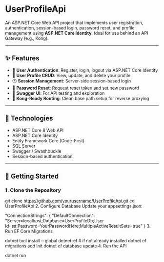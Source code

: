 # UserProfileApi

An ASP.NET Core Web API project that implements user registration, authentication, session-based login, password reset, and profile management using **ASP.NET Core Identity**. Ideal for use behind an API Gateway (e.g., Kong).

---

## ✨ Features

- 🔐 **User Authentication**: Register, login, logout via ASP.NET Core Identity
- 📄 **User Profile CRUD**: View, update, and delete your profile
- 🕒 **Session Management**: Server-side session-based login
- 🔁 **Password Reset**: Request reset token and set new password
- 🧪 **Swagger UI**: For API testing and exploration
- 🚪 **Kong-Ready Routing**: Clean base path setup for reverse proxying

---

## 🧰 Technologies

- ASP.NET Core 8 Web API
- ASP.NET Core Identity
- Entity Framework Core (Code-First)
- SQL Server
- Swagger / Swashbuckle
- Session-based authentication

---

## 🚀 Getting Started

### 1. Clone the Repository


git clone https://github.com/yourusername/UserProfileApi.git
cd UserProfileApi
2. Configure Database
Update your appsettings.json:


"ConnectionStrings": {
  "DefaultConnection": "Server=localhost;Database=UserProfileDb;User Id=sa;Password=YourPasswordHere;MultipleActiveResultSets=true"
}
3. Run EF Core Migrations

dotnet tool install --global dotnet-ef  # if not already installed
dotnet ef migrations add Init
dotnet ef database update
4. Run the API

dotnet run
